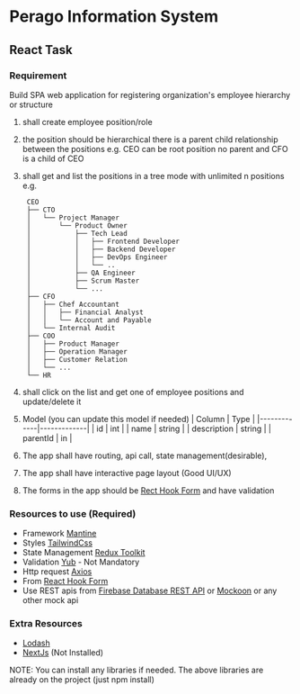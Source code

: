 # Perago Information System
## React Task

### Requirement
Build SPA web application for registering organization's employee hierarchy or structure
1. shall create employee position/role
2. the position should be hierarchical there is a parent child relationship between the positions
  e.g. CEO can be root position no parent and CFO is a child of CEO
3. shall get and list the positions in a tree mode with unlimited n positions
e.g.

        CEO
        ├── CTO
        │   └── Project Manager
        │       └── Product Owner
        │           ├── Tech Lead
        │           │   ├── Frontend Developer
        │           │   ├── Backend Developer
        │           │   ├── DevOps Engineer
        │           │   └── ..
        │           ├── QA Engineer
        │           ├── Scrum Master
        │           └── ...
        ├── CFO
        │   ├── Chef Accountant
        │   │   ├── Financial Analyst
        │   │   └── Account and Payable
        │   └── Internal Audit
        ├── COO
        │   ├── Product Manager
        │   ├── Operation Manager
        │   ├── Customer Relation
        │   └── ...
        └── HR
4. shall click on the list and get one of employee positions and update/delete it
5. Model (you can update this model if needed)
    | Column      |    Type     |
    |-------------|-------------|
    | id          | int         |
    | name        | string      |
    | description | string      |
    | parentId    | in          |
6. The app shall have routing, api call, state management(desirable),
7. The app shall have interactive page layout (Good UI/UX)
8. The forms in the app should be [Rect Hook Form](https://www.react-hook-form.com/) and have validation

### Resources to use (Required)
- Framework [Mantine](https://mantine.dev/)
- Styles [TailwindCss](https://tailwindcss.com/)
- State Management [Redux Toolkit](https://redux-toolkit.js.org/)
- Validation [Yub](https://www.npmjs.com/package/yup) - Not Mandatory
- Http request [Axios](https://github.com/axios/axios)
- From [React Hook Form](https://www.react-hook-form.com/)
- Use REST apis from [Firebase Database REST API](https://firebase.google.com/docs/reference/rest/database) or [Mockoon](https://mockoon.com/) or any other mock api

### Extra Resources
- [Lodash](https://lodash.com/docs/)
- [NextJs](https://nextjs.org/) (Not Installed)

NOTE: You can install any libraries if needed.
The above libraries are already on the project (just npm install)